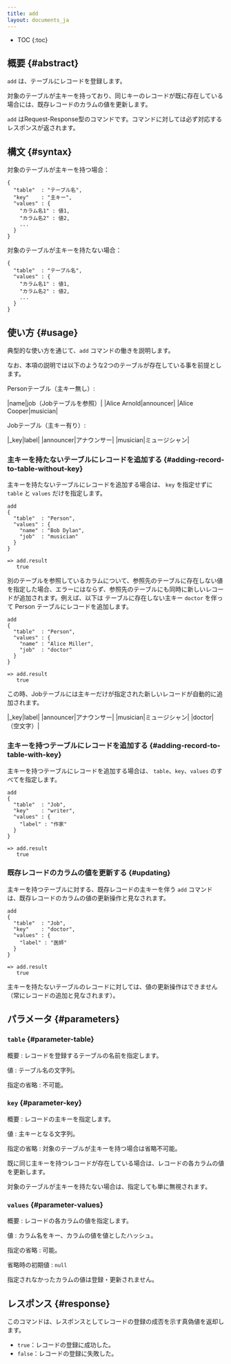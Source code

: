 ```yaml
---
title: add
layout: documents_ja
---
```


* TOC
{:toc}

## 概要 {#abstract}

`add` は、テーブルにレコードを登録します。

対象のテーブルが主キーを持っており、同じキーのレコードが既に存在している場合には、既存レコードのカラムの値を更新します。

`add` はRequest-Response型のコマンドです。コマンドに対しては必ず対応するレスポンスが返されます。

## 構文 {#syntax}

対象のテーブルが主キーを持つ場合：

    {
      "table"  : "テーブル名",
      "key"    : "主キー",
      "values" : {
        "カラム名1" : 値1,
        "カラム名2" : 値2,
        ...
      }
    }

対象のテーブルが主キーを持たない場合：

    {
      "table"  : "テーブル名",
      "values" : {
        "カラム名1" : 値1,
        "カラム名2" : 値2,
        ...
      }
    }

## 使い方 {#usage}

典型的な使い方を通じて、`add` コマンドの働きを説明します。

なお、本項の説明では以下のような2つのテーブルが存在している事を前提とします。

Personテーブル（主キー無し）:

|name|job（Jobテーブルを参照）|
|Alice Arnold|announcer|
|Alice Cooper|musician|

Jobテーブル（主キー有り）:

|_key|label|
|announcer|アナウンサー|
|musician|ミュージシャン|


### 主キーを持たないテーブルにレコードを追加する {#adding-record-to-table-without-key}

主キーを持たないテーブルにレコードを追加する場合は、 `key` を指定せずに `table` と `values` だけを指定します。

    add
    {
      "table"  : "Person",
      "values" : {
        "name" : "Bob Dylan",
        "job"  : "musician"
      }
    }
    
    => add.result
       true

別のテーブルを参照しているカラムについて、参照先のテーブルに存在しない値を指定した場合、エラーにはならず、参照先のテーブルにも同時に新しいレコードが追加されます。例えば、以下は  テーブルに存在しない主キー `doctor` を伴って Person テーブルにレコードを追加します。

    add
    {
      "table"  : "Person",
      "values" : {
        "name" : "Alice Miller",
        "job"  : "doctor"
      }
    }
    
    => add.result
       true

この時、Jobテーブルには主キーだけが指定された新しいレコードが自動的に追加されます。

|_key|label|
|announcer|アナウンサー|
|musician|ミュージシャン|
|doctor|（空文字）|


### 主キーを持つテーブルにレコードを追加する {#adding-record-to-table-with-key}

主キーを持つテーブルにレコードを追加する場合は、 `table`、`key`、`values` のすべてを指定します。

    add
    {
      "table"  : "Job",
      "key"    : "writer",
      "values" : {
        "label" : "作家"
      }
    }
    
    => add.result
       true

### 既存レコードのカラムの値を更新する {#updating}

主キーを持つテーブルに対する、既存レコードの主キーを伴う `add` コマンドは、既存レコードのカラムの値の更新操作と見なされます。

    add
    {
      "table"  : "Job",
      "key"    : "doctor",
      "values" : {
        "label" : "医師"
      }
    }
    
    => add.result
       true


主キーを持たないテーブルのレコードに対しては、値の更新操作はできません（常にレコードの追加と見なされます）。


## パラメータ {#parameters}

### `table` {#parameter-table}

概要
: レコードを登録するテーブルの名前を指定します。

値
: テーブル名の文字列。

指定の省略
: 不可能。

### `key` {#parameter-key}

概要
: レコードの主キーを指定します。

値
: 主キーとなる文字列。

指定の省略
: 対象のテーブルが主キーを持つ場合は省略不可能。

既に同じ主キーを持つレコードが存在している場合は、レコードの各カラムの値を更新します。

対象のテーブルが主キーを持たない場合は、指定しても単に無視されます。

### `values` {#parameter-values}

概要
: レコードの各カラムの値を指定します。

値
: カラム名をキー、カラムの値を値としたハッシュ。

指定の省略
: 可能。

省略時の初期値
: `null`

指定されなかったカラムの値は登録・更新されません。


## レスポンス {#response}

このコマンドは、レスポンスとしてレコードの登録の成否を示す真偽値を返却します。

 * `true`：レコードの登録に成功した。
 * `false`：レコードの登録に失敗した。
